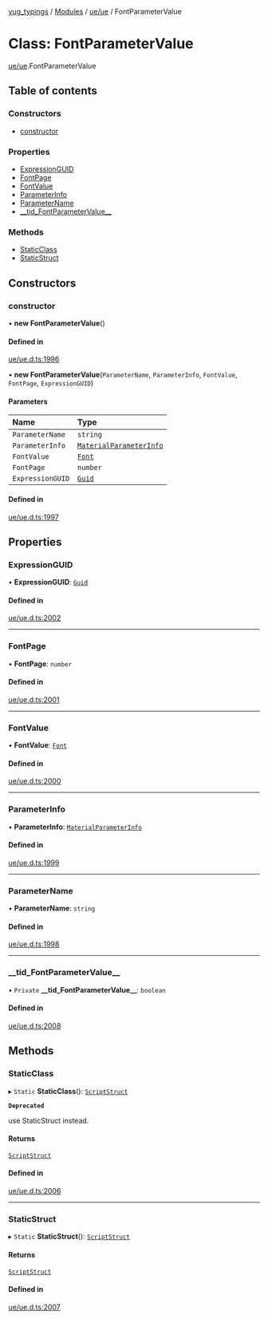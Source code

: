 [yug_typings](../README.md) / [Modules](../modules.md) / [ue/ue](../modules/ue_ue.md) / FontParameterValue

# Class: FontParameterValue

[ue/ue](../modules/ue_ue.md).FontParameterValue

## Table of contents

### Constructors

- [constructor](ue_ue.FontParameterValue.md#constructor)

### Properties

- [ExpressionGUID](ue_ue.FontParameterValue.md#expressionguid)
- [FontPage](ue_ue.FontParameterValue.md#fontpage)
- [FontValue](ue_ue.FontParameterValue.md#fontvalue)
- [ParameterInfo](ue_ue.FontParameterValue.md#parameterinfo)
- [ParameterName](ue_ue.FontParameterValue.md#parametername)
- [\_\_tid\_FontParameterValue\_\_](ue_ue.FontParameterValue.md#__tid_fontparametervalue__)

### Methods

- [StaticClass](ue_ue.FontParameterValue.md#staticclass)
- [StaticStruct](ue_ue.FontParameterValue.md#staticstruct)

## Constructors

### constructor

• **new FontParameterValue**()

#### Defined in

[ue/ue.d.ts:1996](https://github.com/YugMetaverse/yug_typings/blob/b7d9b19/ue/ue.d.ts#L1996)

• **new FontParameterValue**(`ParameterName`, `ParameterInfo`, `FontValue`, `FontPage`, `ExpressionGUID`)

#### Parameters

| Name | Type |
| :------ | :------ |
| `ParameterName` | `string` |
| `ParameterInfo` | [`MaterialParameterInfo`](ue_ue.MaterialParameterInfo.md) |
| `FontValue` | [`Font`](ue_ue.Font.md) |
| `FontPage` | `number` |
| `ExpressionGUID` | [`Guid`](ue_ue_s.Guid.md) |

#### Defined in

[ue/ue.d.ts:1997](https://github.com/YugMetaverse/yug_typings/blob/b7d9b19/ue/ue.d.ts#L1997)

## Properties

### ExpressionGUID

• **ExpressionGUID**: [`Guid`](ue_ue_s.Guid.md)

#### Defined in

[ue/ue.d.ts:2002](https://github.com/YugMetaverse/yug_typings/blob/b7d9b19/ue/ue.d.ts#L2002)

___

### FontPage

• **FontPage**: `number`

#### Defined in

[ue/ue.d.ts:2001](https://github.com/YugMetaverse/yug_typings/blob/b7d9b19/ue/ue.d.ts#L2001)

___

### FontValue

• **FontValue**: [`Font`](ue_ue.Font.md)

#### Defined in

[ue/ue.d.ts:2000](https://github.com/YugMetaverse/yug_typings/blob/b7d9b19/ue/ue.d.ts#L2000)

___

### ParameterInfo

• **ParameterInfo**: [`MaterialParameterInfo`](ue_ue.MaterialParameterInfo.md)

#### Defined in

[ue/ue.d.ts:1999](https://github.com/YugMetaverse/yug_typings/blob/b7d9b19/ue/ue.d.ts#L1999)

___

### ParameterName

• **ParameterName**: `string`

#### Defined in

[ue/ue.d.ts:1998](https://github.com/YugMetaverse/yug_typings/blob/b7d9b19/ue/ue.d.ts#L1998)

___

### \_\_tid\_FontParameterValue\_\_

• `Private` **\_\_tid\_FontParameterValue\_\_**: `boolean`

#### Defined in

[ue/ue.d.ts:2008](https://github.com/YugMetaverse/yug_typings/blob/b7d9b19/ue/ue.d.ts#L2008)

## Methods

### StaticClass

▸ `Static` **StaticClass**(): [`ScriptStruct`](ue_ue.ScriptStruct.md)

**`Deprecated`**

use StaticStruct instead.

#### Returns

[`ScriptStruct`](ue_ue.ScriptStruct.md)

#### Defined in

[ue/ue.d.ts:2006](https://github.com/YugMetaverse/yug_typings/blob/b7d9b19/ue/ue.d.ts#L2006)

___

### StaticStruct

▸ `Static` **StaticStruct**(): [`ScriptStruct`](ue_ue.ScriptStruct.md)

#### Returns

[`ScriptStruct`](ue_ue.ScriptStruct.md)

#### Defined in

[ue/ue.d.ts:2007](https://github.com/YugMetaverse/yug_typings/blob/b7d9b19/ue/ue.d.ts#L2007)
